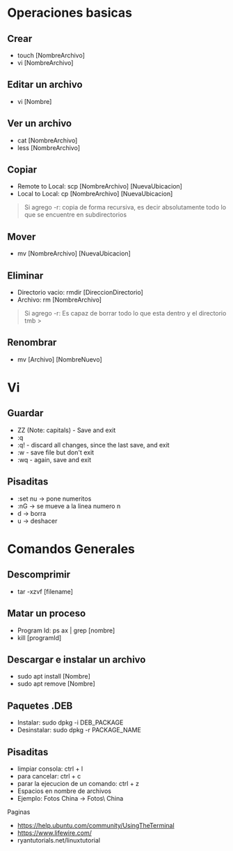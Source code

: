 
# Operaciones basicas
## Crear
- touch [NombreArchivo]
- vi [NombreArchivo]

## Editar un archivo 
- vi [Nombre]

## Ver un archivo
- cat [NombreArchivo]
- less [NombreArchivo]

## Copiar 
- Remote to Local: scp  [NombreArchivo] [NuevaUbicacion]         
- Local to Local:  cp   [NombreArchivo] [NuevaUbicacion]  

> Si agrego -r: copia de forma recursiva, es decir absolutamente todo lo que se encuentre en subdirectorios

## Mover
- mv [NombreArchivo] [NuevaUbicacion]

## Eliminar
- Directorio vacio: rmdir [DireccionDirectorio]
- Archivo: rm [NombreArchivo]

> Si agrego -r: Es capaz de borrar todo lo que esta dentro y el directorio tmb > 

## Renombrar 
- mv [Archivo] [NombreNuevo]      

# Vi

## Guardar
- ZZ (Note: capitals) - Save and exit
- :q
- :q! - discard all changes, since the last save, and exit
- :w - save file but don't exit
- :wq - again, save and exit

## Pisaditas
- :set nu -> pone numeritos
- :nG -> se mueve a la linea numero n
- d -> borra
- u -> deshacer

# Comandos Generales
## Descomprimir 
- tar -xzvf [filename]

## Matar un proceso
- Program Id: ps ax  | grep [nombre]  
- kill [programId]

## Descargar e instalar un archivo
- sudo apt install [Nombre]
- sudo apt remove [Nombre]

## Paquetes .DEB
- Instalar: sudo dpkg -i DEB_PACKAGE
- Desinstalar: sudo dpkg -r PACKAGE_NAME

## Pisaditas
- limpiar consola: ctrl + l
- para cancelar: ctrl + c
- parar la ejecucion de un comando: ctrl + z
- Espacios en nombre de archivos
- Ejemplo: Fotos China -> Fotos\ China


Paginas
- https://help.ubuntu.com/community/UsingTheTerminal
- https://www.lifewire.com/
- ryantutorials.net/linuxtutorial
